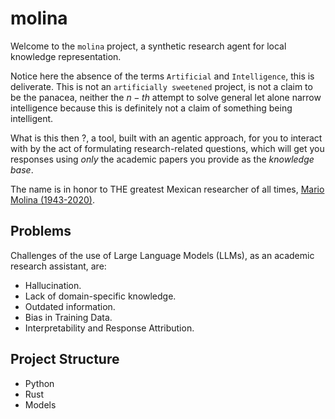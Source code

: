 # molina

Welcome to the `molina` project, a synthetic research agent for local knowledge representation.

Notice here the absence of the terms `Artificial` and `Intelligence`, this is deliverate.
This is not an `artificially sweetened` project, is not a claim to be the panacea, neither 
the $n-th$ attempt to solve general let alone narrow intelligence because this is definitely
not a claim of something being intelligent. 

What is this then ?, a tool, built with an agentic approach, for you to interact with by the 
act of formulating research-related questions, which will get you responses using *only* the 
academic papers you provide as the *knowledge base*.

The name is in honor to THE greatest Mexican researcher of all times, [Mario Molina (1943-2020)](https://es.wikipedia.org/wiki/Mario_Molina_(químico)).

## Problems

Challenges of the use of Large Language Models (LLMs), as an academic research assistant, are:  

- Hallucination.
- Lack of domain-specific knowledge.
- Outdated information.
- Bias in Training Data.
- Interpretability and Response Attribution.

## Project Structure

- Python
- Rust
- Models 

